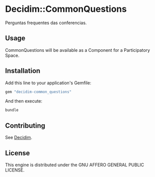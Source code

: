 # Decidim::CommonQuestions

Perguntas frequentes das conferencias.

## Usage

CommonQuestions will be available as a Component for a Participatory
Space.

## Installation

Add this line to your application's Gemfile:

```ruby
gem "decidim-common_questions"
```

And then execute:

```bash
bundle
```

## Contributing

See [Decidim](https://github.com/decidim/decidim).

## License

This engine is distributed under the GNU AFFERO GENERAL PUBLIC LICENSE.

